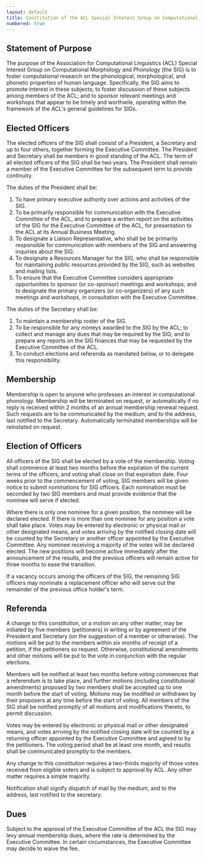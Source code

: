```yaml
---
layout: default
title: Constitution of the ACL Special Interest Group on Computational Morphology and Phonology (2006–Present)
numbered: true
---
```


## Statement of Purpose

The purpose of the Association for Computational Linguistics (ACL) Special Interest Group on Computational Morphology and Phonology (the SIG) is to foster computational research on the phonological, morphological, and phonetic properties of human language. Specifically, the SIG aims to promote interest in these subjects; to foster discussion of these subjects among members of the ACL; and to sponsor relevant meetings and workshops that appear to be timely and worthwile, operating within the framework of the ACL's general guidelines for SIGs.

## Elected Officers

The elected officers of the SIG shall consist of a President, a Secretary and up to four others, together forming the Executive Committee. The President and Secretary shall be members in good standing of the ACL. The term of all elected officers of the SIG shall be two years. The President shall remain a member of the Executive Committee for the subsequent term to provide continuity.

The duties of the President shall be:
1. To have primary executive authority over actions and activities of the SIG.
1. To be primarily responsible for communication with the Executive Committee of the ACL, and to prepare a written report on the activities of the SIG for the Executive Committee of the ACL, for presentation to the ACL at its Annual Business Meeting.
1. To designate a Liaison Representative, who shall be be primarily responsible for communication with members of the SIG and answering inquiries about the SIG.
1. To designate a Resources Manager for the SIG, who shall be responsible for maintaining public resources provided by the SIG, such as websites and mailing lists.
1. To ensure that the Executive Committee considers appropriate opportunities to sponsor (or co-sponsor) meetings and workshops; and to designate the primary organizers (or co-organizers) of any such meetings and workshops, in consultation with the Executive Committee.

The duties of the Secretary shall be:

1. To maintain a membership roster of the SIG.
1. To be responsible for any moneys awarded to the SIG by the ACL; to collect and manage any dues that may be required by the SIG; and to prepare any reports on the SIG finances that may be requested by the Executive Committee of the ACL.
1. To conduct elections and referenda as mandated below, or to delegate this responsibility.

## Membership

Membership is open to anyone who professes an interest in computational phonology. Membership will be terminated on request, or automatically if no reply is received within 2 months of an annual membership renewal request. Such requests are to be communicated by the medium, and to the address, last notified to the Secretary. Automatically terminated memberships will be reinstated on request.

## Election of Officers

All officers of the SIG shall be elected by a vote of the membership. Voting shall commence at least two months before the expiration of the current terms of the officers, and voting shall close on that expiration date. Four weeks prior to the commencement of voting, SIG members will be given notice to submit nominations for SIG officers. Each nomination must be seconded by two SIG members and must provide evidence that the nominee will serve if elected.

Where there is only one nominee for a given position, the nominee will be declared elected. If there is more than one nominee for any position a vote shall take place. Votes may be entered by electronic or physical mail or other designated means, and votes arriving by the notified closing date will be counted by the Secretary or another officer appointed by the Executive Committee. Any nominee receiving a majority of the votes will be declared elected. The new positions will become active immediately after the announcement of the results, and the previous officers will remain active for three months to ease the transition.

If a vacancy occurs among the officers of the SIG, the remaining SIG officers may nominate a replacement officer who will serve out the remainder of the previous office holder's term.

## Referenda

A change to this constitution, or a motion on any other matter, may be initiated by five members (petitioners) in writing or by agreement of the President and Secretary (on the suggestion of a member or otherwise). The motions will be put to the members within six months of receipt of a petition, if the petitioners so request. Otherwise, constitutional amendments and other motions will be put to the vote in conjunction with the regular elections.

Members will be notified at least two months before voting commences that a referendum is to take place, and further motions (including constitutional amendments) proposed by two members shall be accepted up to one month before the start of voting. Motions may be modified or withdrawn by their proposers at any time before the start of voting. All members of the SIG shall be notified promptly of all motions and modifications thereto, to permit discussion.

Votes may be entered by electronic or physical mail or other designated means, and votes arriving by the notified closing date will be counted by a returning officer appointed by the Executive Committee and agreed to by the petitioners. The voting period shall be at least one month, and results shall be communicated promptly to the members.

Any change to this constitution requires a two-thirds majority of those votes received from eligible voters and is subject to approval by ACL. Any other matter requires a simple majority.

Notification shall signify dispatch of mail by the medium, and to the address, last notified to the secretary.

## Dues

Subject to the approval of the Executive Committee of the ACL the SIG may levy annual membership dues, where the rate is determined by the Executive Committee. In certain circumstances, the Executive Committee may decide to waive the fee.


